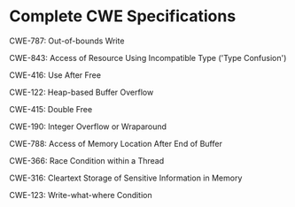 

# Complete CWE Specifications

CWE-787: Out-of-bounds Write

CWE-843: Access of Resource Using Incompatible Type ('Type Confusion')

CWE-416: Use After Free

CWE-122: Heap-based Buffer Overflow

CWE-415: Double Free

CWE-190: Integer Overflow or Wraparound

CWE-788: Access of Memory Location After End of Buffer

CWE-366: Race Condition within a Thread

CWE-316: Cleartext Storage of Sensitive Information in Memory

CWE-123: Write-what-where Condition